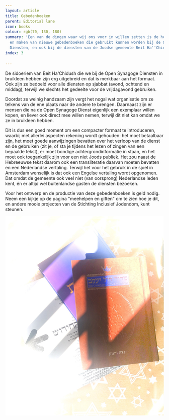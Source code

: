 ```yaml
---
layout: article
title: Gebedenboeken
parent: Editorial lane
icon: books
colour: rgb(70, 130, 180)
summary: 'Een van de dingen waar wij ons voor in willen zetten is de het ontwerpen
  en maken van nieuwe gebedenboeken die gebruikt kunnen worden bij de Open Synagoge
  Diensten, en ook bij de diensten van de Joodse gemeente Beit Ha''Chidush in Amsterdam. '
index: 3

---
```

De sidoeriem van Beit Ha'Chidush die we bij de Open Synagoge Diensten in bruikleen hebben zijn erg uitgebreid en dat is merkbaar aan het formaat. Ook zijn ze bedoeld voor alle diensten op sjabbat (avond, ochtend en middag), terwijl we slechts het gedeelte voor de vrijdagavond gebruiken. 

Doordat ze weinig handzaam zijn vergt het nogal wat organisatie om ze telkens van de ene plaats naar de andere te brengen. Daarnaast zijn er mensen die na de Open Synagoge Dienst eigenlijk een exemplaar willen kopen, en liever ook direct mee willen nemen, terwijl dit niet kan omdat we ze in bruikleen hebben. 

Dit is dus een goed moment om een compacter formaat te introduceren, waarbij met allerlei aspecten rekening wordt gehouden: het moet betaalbaar zijn, het moet goede aanwijzingen bevatten over het verloop van de dienst en de gebruiken (zit je, of sta je tijdens het lezen of zingen van een bepaalde tekst), er moet bondige achtergrondinformatie in staan, en het moet ook toegankelijk zijn voor een niet Joods publiek. Het zou naast de Hebreeuwse tekst daarom ook een transliteratie daarvan moeten bevatten en een Nederlandse vertaling. Terwijl het voor het gebruik in de sjoel in Amsterdam wenselijk is dat ook een Engelse vertaling wordt opgenomen. Dat omdat de gemeente ook veel niet (van oorsprong) Nederlandse leden kent, én er altijd wel buitenlandse gasten de diensten bezoeken. 

Voor het ontwerp en de productie van deze gebedenboeken is geld nodig. Neem een kijkje op de pagina "meehelpen en giften" om te zien hoe je dit, en andere mooie projecten van de Stichting Inclusief Jodendom, kunt steunen. 

![](/media/sidoeriem.jpg)